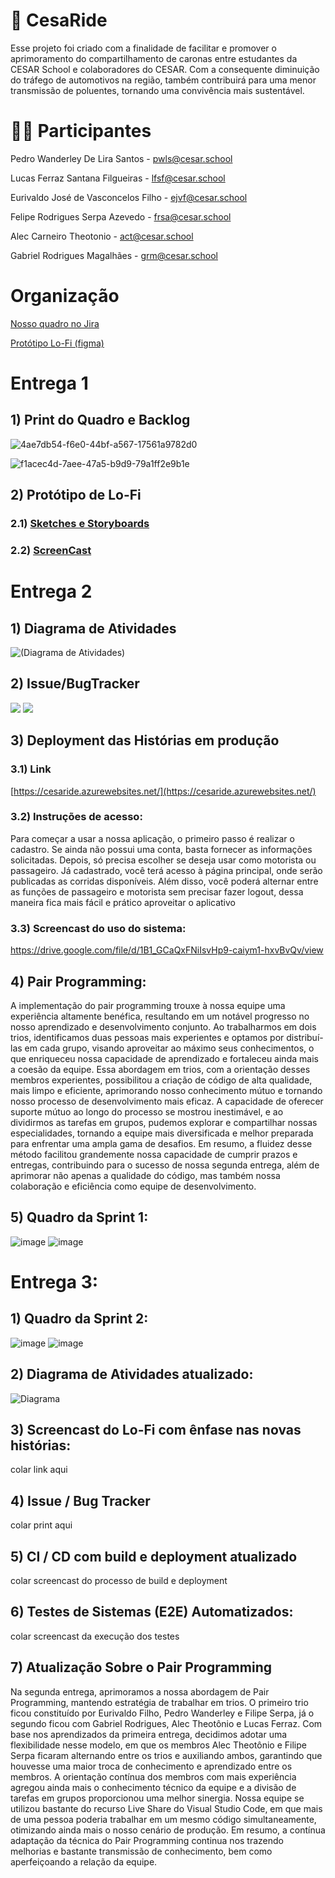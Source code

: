 # 🚕 CesaRide 
Esse projeto foi criado com a finalidade de facilitar e promover o aprimoramento do compartilhamento de caronas entre estudantes da CESAR School e colaboradores do CESAR. 
Com a consequente diminuição do tráfego de automotivos na região, também contribuirá para uma menor transmissão de poluentes, tornando uma convivência mais sustentável.

# 👨‍💻 Participantes 
Pedro Wanderley De Lira Santos - pwls@cesar.school

Lucas Ferraz Santana Filgueiras - lfsf@cesar.school

Eurivaldo José de Vasconcelos Filho - ejvf@cesar.school

Felipe Rodrigues Serpa Azevedo - frsa@cesar.school

Alec Carneiro Theotonio - act@cesar.school

Gabriel Rodrigues Magalhães - grm@cesar.school


# Organização

[Nosso quadro no Jira](https://kickofffps.atlassian.net/jira/software/projects/CES/boards/2/backlog)

[Protótipo Lo-Fi (figma)](https://www.figma.com/file/Q16rMUsrIwxwDSviLcspFJ/Untitled?type=design&node-id=0%3A1&mode=design&t=8ns7z8a5pYVPJjjD-1)


# Entrega 1

## 1) Print do Quadro e Backlog
![4ae7db54-f6e0-44bf-a567-17561a9782d0](https://github.com/TheEuri/cesaride/assets/132586951/679d8ead-ec02-483e-99b6-bb11158cd30d)

![f1acec4d-7aee-47a5-b9d9-79a1ff2e9b1e](https://github.com/TheEuri/cesaride/assets/132586951/b10e8b0c-800f-4641-b7e7-80869d0a8cd4)

## 2) Protótipo de Lo-Fi
### 2.1) [Sketches e Storyboards](https://www.figma.com/file/Q16rMUsrIwxwDSviLcspFJ/Untitled?type=design&node-id=0%3A1&mode=design&t=VcpbQQzVQNpfaoXH-1)
### 2.2) [ScreenCast](https://drive.google.com/file/d/1WpkxE7l7srGx4rpUwu9uf-Srxe_NVIsM/view?usp=sharing)



# Entrega 2

## 1) Diagrama de Atividades
![(Diagrama de Atividades)](https://cdn.discordapp.com/attachments/1145786233935634483/1158548500884226168/Diagrama_em_branco_4.png?ex=651ca5df&is=651b545f&hm=bbee947dc82df5db88d6f2648b3f8c0a3c36be938207c36819b5a0e0525a04cb&)

## 2) Issue/BugTracker
![](https://github.com/TheEuri/cesaride/assets/132586951/e25d9d0e-e00d-44c4-9011-940b42598abd)
![](https://github.com/TheEuri/cesaride/assets/132586951/717f4fa8-0fc9-4077-b73e-b4d810b0c76b)




## 3) Deployment das Histórias em produção
### 3.1) Link 
[https://cesaride.azurewebsites.net/](https://cesaride.azurewebsites.net/)
### 3.2) Instruções de acesso:
  Para começar a usar a nossa aplicação, o primeiro passo é realizar o cadastro. Se ainda não possui uma conta, basta fornecer as informações solicitadas. Depois, só precisa escolher se deseja usar como motorista ou passageiro. Já cadastrado, você terá acesso à página principal, onde serão publicadas as corridas disponíveis. Além disso, você poderá alternar entre as funções de passageiro e motorista sem precisar fazer logout, dessa maneira fica mais fácil e prático aproveitar o aplicativo
### 3.3) Screencast do uso do sistema:
https://drive.google.com/file/d/1B1_GCaQxFNiIsvHp9-caiym1-hxvBvQv/view

## 4) Pair Programming:
  A implementação do pair programming trouxe à nossa equipe uma experiência altamente benéfica, resultando em um notável progresso no nosso aprendizado e desenvolvimento conjunto. Ao trabalharmos em dois trios, identificamos duas pessoas mais experientes e optamos por distribuí-las em cada grupo, visando aproveitar ao máximo seus conhecimentos, o que enriqueceu nossa capacidade de aprendizado e fortaleceu ainda mais a coesão da equipe. Essa abordagem em trios, com a orientação desses membros experientes, possibilitou a criação de código de alta qualidade, mais limpo e eficiente, aprimorando nosso conhecimento mútuo e tornando nosso processo de desenvolvimento mais eficaz. A capacidade de oferecer suporte mútuo ao longo do processo se mostrou inestimável, e ao dividirmos as tarefas em grupos, pudemos explorar e compartilhar nossas especialidades, tornando a equipe mais diversificada e melhor preparada para enfrentar uma ampla gama de desafios. Em resumo, a fluidez desse método facilitou grandemente nossa capacidade de cumprir prazos e entregas, contribuindo para o sucesso de nossa segunda entrega, além de aprimorar não apenas a qualidade do código, mas também nossa colaboração e eficiência como equipe de desenvolvimento.


## 5) Quadro da Sprint 1:
![image](https://github.com/TheEuri/cesaride/assets/132586951/f0264a43-e8b0-406b-a79a-ffc5957f235d)
![image](https://github.com/TheEuri/cesaride/assets/132586951/cca54048-126d-4f90-af36-f539f8b74853)


# Entrega 3:

## 1) Quadro da Sprint 2:
![image](https://github.com/TheEuri/cesaride/assets/132586951/eccb962b-b9ec-454d-b1c5-e422cdfb3e93)
![image](https://github.com/TheEuri/cesaride/assets/132586951/16e2d575-3438-47f0-8eb4-140a0f669e83)

## 2) Diagrama de Atividades atualizado:
![Diagrama](https://github.com/TheEuri/cesaride/assets/62456615/5854275e-78f8-408c-a9f8-75769c0d95d6)

## 3) Screencast do Lo-Fi com ênfase nas novas histórias:
colar link aqui

## 4) Issue / Bug Tracker
colar print aqui

## 5) CI / CD com build e deployment atualizado
colar screencast do processo de build e deployment

## 6) Testes de Sistemas (E2E) Automatizados:
colar screencast da execução dos testes 

## 7) Atualização Sobre o Pair Programming
  Na segunda entrega, aprimoramos a nossa abordagem de Pair Programming, mantendo estratégia de trabalhar em trios. O primeiro trio ficou constituído por Eurivaldo Filho, Pedro Wanderley e Filipe Serpa, já o segundo ficou com Gabriel Rodrigues, Alec Theotônio e Lucas Ferraz. Com base nos aprendizados da primeira entrega, decidimos adotar uma flexibilidade nesse modelo, em que os membros Alec Theotônio e Filipe Serpa ficaram alternando entre os trios e auxiliando ambos, garantindo que houvesse uma maior troca de conhecimento e aprendizado entre os membros. A orientação contínua dos membros com mais experiência agregou ainda mais o conhecimento técnico da equipe e a divisão de tarefas em grupos proporcionou uma melhor sinergia. Nossa equipe se utilizou bastante do recurso Live Share do Visual Studio Code, em que mais de uma pessoa poderia trabalhar em um mesmo código simultaneamente, otimizando ainda mais o nosso cenário de produção. Em resumo, a contínua adaptação da técnica do Pair Programming continua nos trazendo melhorias e bastante transmissão de conhecimento, bem como aperfeiçoando a relação da equipe.
